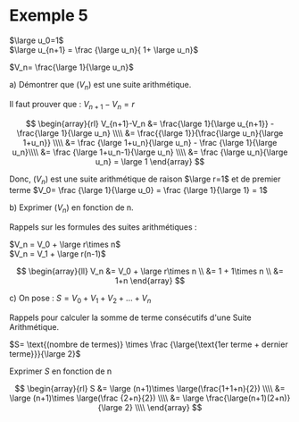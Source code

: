 # Exemple 5

$\large u_0=1$ \
$\large u_{n+1} = \frac {\large u_n}{ 1+ \large u_n}$ 

$V_n= \frac{\large 1}{\large u_n}$

a) Démontrer que $(V_n)$ est une suite arithmétique.

<section class="to-know">

Il faut prouver que : $V_{n+1}-V_n=r$

</section>

<section class="hidden">

$$
    \begin{array}{rl}
    V_{n+1}-V_n &= \frac{\large 1}{\large u_{n+1}} - \frac{\large 1}{\large u_n} \\\\
    &= \frac{{\large 1}}{\frac{\large u_n}{\large 1+u_n}} \\\\
    &= \frac {\large 1+u_n}{\large u_n}  - \frac {\large 1}{\large u_n}\\\\
    &= \frac {\large 1+u_n-1}{\large u_n} \\\\
    &= \frac {\large u_n}{\large u_n} = \large 1
    \end{array}
$$

Donc, $(V_n)$ est une suite arithmétique de raison $\large r=1$ et de premier terme $V_0= \frac {\large 1}{\large u_0} = \frac {\large 1}{\large 1} = 1$
</section>

b) Exprimer $(V_n)$ en fonction de n.

<section class="to-know">

Rappels sur les formules des suites arithmétiques :

$V_n = V_0 + \large r\times n$ \
$V_n = V_1 + \large r(n-1)$

</section>

<section class="hidden">

$$
\begin{array}{ll}
V_n &= V_0 + \large r\times n \\
    &= 1 + 1\times n \\
    &= 1+n
\end{array}
$$

</section>

c) On pose : $S = V_0 + V_1+V_2+ {...} + V_n$

<section class="to-know">

Rappels pour calculer la somme de terme consécutifs d'une Suite Arithmétique.

$S= \text{(nombre de termes)} \times \frac {\large{\text{1er terme + dernier terme}}}{\large 2}$

</section>

Exprimer $S$ en fonction de n
<section class="hidden">

$$
    \begin{array}{rl}
    S &= \large (n+1)\times \large(\frac{1+1+n}{2}) \\\\
      &= \large (n+1)\times  \large(\frac {2+n}{2}) \\\\
      &= \large \frac{\large(n+1)(2+n)}{\large 2} \\\\
    \end{array}
$$

</section>